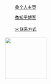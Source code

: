 <div align="center">

[😃个人主页](https://youxiudeshouyeren.github.io) 

[📚知乎博客](https://www.zhihu.com/people/shou-ye-ren-47-6)

[✉️联系方式](mailto:1929724847@qq.com)
</div>



<div align="center"> <img height="137px" src="https://github-readme-stats.vercel.app/api?username=youxiudeshouyeren&hide_title=true&hide_border=true&show_icons=trueline_height=21&text_color=000&icon_color=000&bg_color=0,ea6161,ffc64d,fffc4d,52fa5a&theme=graywhite" /> </div>

